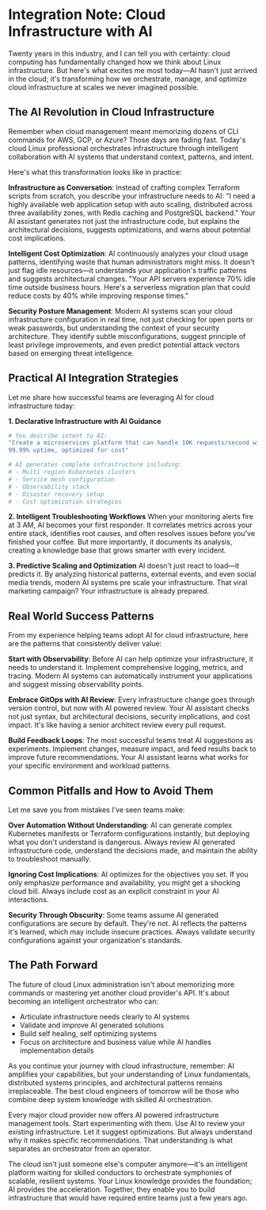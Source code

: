 # Integration Note: Cloud Infrastructure with AI

Twenty years in this industry, and I can tell you with certainty: cloud computing has fundamentally changed how we think about Linux infrastructure. But here's what excites me most today—AI hasn't just arrived in the cloud; it's transforming how we orchestrate, manage, and optimize cloud infrastructure at scales we never imagined possible.

## The AI Revolution in Cloud Infrastructure

Remember when cloud management meant memorizing dozens of CLI commands for AWS, GCP, or Azure? Those days are fading fast. Today's cloud Linux professional orchestrates infrastructure through intelligent collaboration with AI systems that understand context, patterns, and intent.

Here's what this transformation looks like in practice:

**Infrastructure as Conversation**: Instead of crafting complex Terraform scripts from scratch, you describe your infrastructure needs to AI: "I need a highly available web application setup with auto scaling, distributed across three availability zones, with Redis caching and PostgreSQL backend." Your AI assistant generates not just the infrastructure code, but explains the architectural decisions, suggests optimizations, and warns about potential cost implications.

**Intelligent Cost Optimization**: AI continuously analyzes your cloud usage patterns, identifying waste that human administrators might miss. It doesn't just flag idle resources—it understands your application's traffic patterns and suggests architectural changes. "Your API servers experience 70% idle time outside business hours. Here's a serverless migration plan that could reduce costs by 40% while improving response times."

**Security Posture Management**: Modern AI systems scan your cloud infrastructure configuration in real time, not just checking for open ports or weak passwords, but understanding the context of your security architecture. They identify subtle misconfigurations, suggest principle of least privilege improvements, and even predict potential attack vectors based on emerging threat intelligence.

## Practical AI Integration Strategies

Let me share how successful teams are leveraging AI for cloud infrastructure today:

**1. Declarative Infrastructure with AI Guidance**
```yaml
# You describe intent to AI:
"Create a microservices platform that can handle 10K requests/second with 
99.99% uptime, optimized for cost"

# AI generates complete infrastructure including:
# - Multi region Kubernetes clusters
# - Service mesh configuration  
# - Observability stack
# - Disaster recovery setup
# - Cost optimization strategies
```

**2. Intelligent Troubleshooting Workflows**
When your monitoring alerts fire at 3 AM, AI becomes your first responder. It correlates metrics across your entire stack, identifies root causes, and often resolves issues before you've finished your coffee. But more importantly, it documents its analysis, creating a knowledge base that grows smarter with every incident.

**3. Predictive Scaling and Optimization**
AI doesn't just react to load—it predicts it. By analyzing historical patterns, external events, and even social media trends, modern AI systems pre scale your infrastructure. That viral marketing campaign? Your infrastructure is already prepared.

## Real World Success Patterns

From my experience helping teams adopt AI for cloud infrastructure, here are the patterns that consistently deliver value:

**Start with Observability**: Before AI can help optimize your infrastructure, it needs to understand it. Implement comprehensive logging, metrics, and tracing. Modern AI systems can automatically instrument your applications and suggest missing observability points.

**Embrace GitOps with AI Review**: Every infrastructure change goes through version control, but now with AI powered review. Your AI assistant checks not just syntax, but architectural decisions, security implications, and cost impact. It's like having a senior architect review every pull request.

**Build Feedback Loops**: The most successful teams treat AI suggestions as experiments. Implement changes, measure impact, and feed results back to improve future recommendations. Your AI assistant learns what works for your specific environment and workload patterns.

## Common Pitfalls and How to Avoid Them

Let me save you from mistakes I've seen teams make:

**Over Automation Without Understanding**: AI can generate complex Kubernetes manifests or Terraform configurations instantly, but deploying what you don't understand is dangerous. Always review AI generated infrastructure code, understand the decisions made, and maintain the ability to troubleshoot manually.

**Ignoring Cost Implications**: AI optimizes for the objectives you set. If you only emphasize performance and availability, you might get a shocking cloud bill. Always include cost as an explicit constraint in your AI interactions.

**Security Through Obscurity**: Some teams assume AI generated configurations are secure by default. They're not. AI reflects the patterns it's learned, which may include insecure practices. Always validate security configurations against your organization's standards.

## The Path Forward

The future of cloud Linux administration isn't about memorizing more commands or mastering yet another cloud provider's API. It's about becoming an intelligent orchestrator who can:

* Articulate infrastructure needs clearly to AI systems
* Validate and improve AI generated solutions
* Build self healing, self optimizing systems
* Focus on architecture and business value while AI handles implementation details

As you continue your journey with cloud infrastructure, remember: AI amplifies your capabilities, but your understanding of Linux fundamentals, distributed systems principles, and architectural patterns remains irreplaceable. The best cloud engineers of tomorrow will be those who combine deep system knowledge with skilled AI orchestration.

Every major cloud provider now offers AI powered infrastructure management tools. Start experimenting with them. Use AI to review your existing infrastructure. Let it suggest optimizations. But always understand why it makes specific recommendations. That understanding is what separates an orchestrator from an operator.

The cloud isn't just someone else's computer anymore—it's an intelligent platform waiting for skilled conductors to orchestrate symphonies of scalable, resilient systems. Your Linux knowledge provides the foundation; AI provides the acceleration. Together, they enable you to build infrastructure that would have required entire teams just a few years ago.